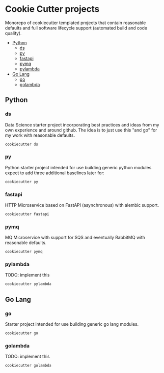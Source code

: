 # Cookie Cutter projects

Monorepo of cookiecutter templated projects that contain reasonable defaults
and full software lifecycle support (automated build and code quality).

<!-- toc -->

- [Python](#python)
  * [ds](#ds)
  * [py](#py)
  * [fastapi](#fastapi)
  * [pymq](#pymq)
  * [pylambda](#pylambda)
- [Go Lang](#go-lang)
  * [go](#go)
  * [golambda](#golambda)

<!-- tocstop -->

## Python

### ds

Data Science starter project incorporating best practices and ideas from my own
experience and around github.  The idea is to just use this "and go" for my
work with reasonable defaults.

```bash
cookiecutter ds
```

### py

Python starter project intended for use building generic python modules.
expect to add three additional baselines later for:

```bash
cookiecutter py
```

### fastapi

HTTP Microservice based on FastAPI (asynchronous) with alembic support.

```bash
cookiecutter fastapi
```

### pymq

MQ Microservice with support for SQS and eventually RabbitMQ with reasonable
defaults.

```bash
cookiecutter pymq
```

### pylambda

TODO: implement this

```bash
cookiecutter pylambda
```

## Go Lang

### go

Starter project intended for use building generic go lang modules.

```bash
cookiecutter go
```

### golambda

TODO: implement this

```bash
cookiecutter golambda
```
